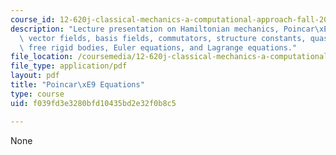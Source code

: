 ```yaml
---
course_id: 12-620j-classical-mechanics-a-computational-approach-fall-2008
description: "Lecture presentation on Hamiltonian mechanics, Poincar\xE9 equations,\
  \ vector fields, basis fields, commutators, structure constants, quasivelocities,\
  \ free rigid bodies, Euler equations, and Lagrange equations."
file_location: /coursemedia/12-620j-classical-mechanics-a-computational-approach-fall-2008/f039fd3e3280bfd10435bd2e32f0b8c5_MIT12_620Jf08_study04.pdf
file_type: application/pdf
layout: pdf
title: "Poincar\xE9 Equations"
type: course
uid: f039fd3e3280bfd10435bd2e32f0b8c5

---
```

None